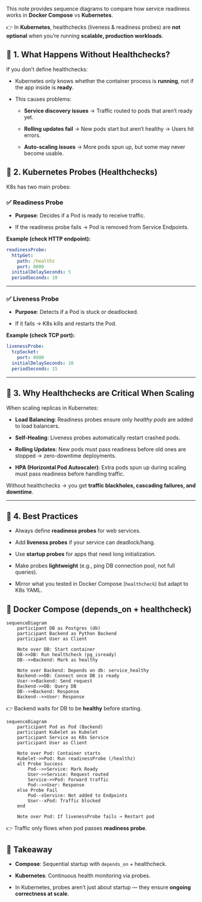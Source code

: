 

This note provides sequence diagrams to compare how service readiness works in **Docker Compose** vs **Kubernetes**.

👉 In **Kubernetes**, healthchecks (liveness & readiness probes) are **not optional** when you’re running **scalable, production workloads**.

## 🔹 1. What Happens Without Healthchecks?

If you don’t define healthchecks:

- Kubernetes only knows whether the container process is **running**, not if the app inside is **ready**.
    
- This causes problems:
    
    - **Service discovery issues** → Traffic routed to pods that aren’t ready yet.
        
    - **Rolling updates fail** → New pods start but aren’t healthy → Users hit errors.
        
    - **Auto-scaling issues** → More pods spun up, but some may never become usable.

## 🔹 2. Kubernetes Probes (Healthchecks)

K8s has two main probes:

### ✅ Readiness Probe

- **Purpose**: Decides if a Pod is ready to receive traffic.
    
- If the readiness probe fails → Pod is removed from Service Endpoints.
    

**Example (check HTTP endpoint):**

```yaml
readinessProbe:
  httpGet:
    path: /healthz
    port: 8000
  initialDelaySeconds: 5
  periodSeconds: 10

```


---

### ✅ Liveness Probe

- **Purpose**: Detects if a Pod is stuck or deadlocked.
    
- If it fails → K8s kills and restarts the Pod.
    

**Example (check TCP port):**

```yaml
livenessProbe:
  tcpSocket:
    port: 8000
  initialDelaySeconds: 10
  periodSeconds: 15

```

---

## 🔹 3. Why Healthchecks are Critical When Scaling

When scaling replicas in Kubernetes:

- **Load Balancing**: Readiness probes ensure only _healthy pods_ are added to load balancers.
    
- **Self-Healing**: Liveness probes automatically restart crashed pods.
    
- **Rolling Updates**: New pods must pass readiness before old ones are stopped → zero-downtime deployments.
    
- **HPA (Horizontal Pod Autoscaler)**: Extra pods spun up during scaling must pass readiness before handling traffic.
    

Without healthchecks → you get **traffic blackholes, cascading failures, and downtime**.

---

## 🔹 4. Best Practices

- Always define **readiness probes** for web services.
    
- Add **liveness probes** if your service can deadlock/hang.
    
- Use **startup probes** for apps that need long initialization.
    
- Make probes **lightweight** (e.g., ping DB connection pool, not full queries).
    
- Mirror what you tested in Docker Compose (`healthcheck`) but adapt to K8s YAML.


## 🐳 Docker Compose (depends_on + healthcheck)




```mermaid
sequenceDiagram
    participant DB as Postgres (db)
    participant Backend as Python Backend
    participant User as Client

    Note over DB: Start container
    DB->>DB: Run healthcheck (pg_isready)
    DB-->>Backend: Mark as healthy

    Note over Backend: Depends on db: service_healthy
    Backend->>DB: Connect once DB is ready
    User->>Backend: Send request
    Backend->>DB: Query DB
    DB-->>Backend: Response
    Backend-->>User: Response

```


👉 Backend waits for DB to be **healthy** before starting.


```mermaid
sequenceDiagram
    participant Pod as Pod (Backend)
    participant Kubelet as Kubelet
    participant Service as K8s Service
    participant User as Client

    Note over Pod: Container starts
    Kubelet->>Pod: Run readinessProbe (/healthz)
    alt Probe Success
        Pod-->>Service: Mark Ready
        User->>Service: Request routed
        Service->>Pod: Forward traffic
        Pod-->>User: Response
    else Probe Fail
        Pod--xService: Not added to Endpoints
        User--xPod: Traffic blocked
    end

    Note over Pod: If livenessProbe fails → Restart pod

```

👉 Traffic only flows when pod passes **readiness probe**.
## 📖 Takeaway

- **Compose**: Sequential startup with `depends_on` + healthcheck.
    
- **Kubernetes**: Continuous health monitoring via probes.
    
- In Kubernetes, probes aren’t just about startup — they ensure **ongoing correctness at scale**.